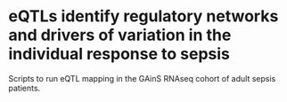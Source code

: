 # eQTLs identify regulatory networks and drivers of variation in the individual response to sepsis

Scripts to run eQTL mapping in the GAinS RNAseq cohort of adult sepsis patients.

